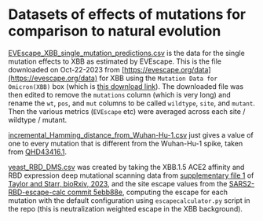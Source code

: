 # Datasets of effects of mutations for comparison to natural evolution

[EVEscape_XBB_single_mutation_predictions.csv](EVEscape_XBB_single_mutation_predictions.csv) is the data for the single mutation effects to XBB as estimated by EVEscape. This is the file downloaded on Oct-22-2023 from [https://evescape.org/data](https://evescape.org/data) for XBB using the `Mutation Data for Omicron(XBB)` box (which is [this download link](https://api.evescape.org/download_variant_data?curr-virus=COVID19&curr-variant-or-id=Omicron(XBB))). The downloaded file was then edited to remove the `mutations` column (which is very long) and rename the `wt`, `pos`, and `mut` columns to be called `wildtype`, `site`, and `mutant`. Then the various metrics (`EVEscape` etc) were averaged across each site / wildtype / mutant.

[incremental_Hamming_distance_from_Wuhan-Hu-1.csv](incremental_Hamming_distance_from_Wuhan-Hu-1.csv) just gives a value of one to every mutation that is different from the Wuhan-Hu-1 spike, taken from [QHD43416.1](https://www.ncbi.nlm.nih.gov/protein/QHD43416.1).

[yeast_RBD_DMS.csv](yeast_RBD_DMS.csv) was created by taking the XBB.1.5 ACE2 affinity and RBD expression deep mutational scanning data from [supplementary file 1](https://www.biorxiv.org/content/biorxiv/early/2023/09/12/2023.09.11.557279/DC1/embed/media-1.csv?download=true) of [Taylor and Starr, bioRxiv, 2023](https://www.biorxiv.org/content/10.1101/2023.09.11.557279v1), and the site escape values from the [SARS2-RBD-escape-calc commit 5ebb88e](https://github.com/jbloomlab/SARS2-RBD-escape-calc/tree/5ebb88e5b8c9adc1b601b3cb1cc5308532d97a38), computing the escape for each mutation with the default configuration using `escapecalculator.py` script in the repo (this is neutralization weighted escape in the XBB background).
